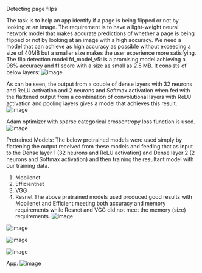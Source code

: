 Detecting page filps

The task is to help an app identify if a page is being flipped or not by looking at an image.
The requirement is to have a light-weight neural network model that makes accurate predictions of whether a page is being flipped or not by looking at an image with a high accuracy.  We need a model that can achieve as high accuracy as possible without exceeding a size of 40MB but a smaller size makes the user experience more satisfying.
The flip detection model 
fd_model_v5: is a promising model achieving a 98% accuracy and f1 score with a size as small as 2.5 MB.  It consists of below layers:
 ![image](https://github.com/sureshk76/KUSUzg5h2pSpBosP/assets/18317652/9d0cabb7-c073-49f2-848c-8415d213304b)

As can be seen, the output from a couple of dense layers with 32 neurons and ReLU activation and 2 neurons and Softmax activation when fed with the flattened output from a combination of convolutional layers with ReLU activation and pooling layers gives a model that achieves this result.
 ![image](https://github.com/sureshk76/KUSUzg5h2pSpBosP/assets/18317652/eda8951d-456b-402c-b4ad-cb852029a3f6)

Adam optimizer with sparse categorical crossentropy loss function is used.
 ![image](https://github.com/sureshk76/KUSUzg5h2pSpBosP/assets/18317652/5b837a2c-fc60-4c0e-bb19-4d5e491eb9d5)

Pretrained Models:
The below pretrained models were used  simply by flattening the output received from these models and feeding that as input to the Dense layer 1 (32 neurons and ReLU activation) and Dense layer 2 (2 neurons and Softmax activation) and then training the resultant model with our training data.
1.	Mobilenet
2.	Efficientnet
3.	VGG
4.	Resnet
The above pretrained models used produced good results with Mobilenet and Efficient meeting both accuracy and memory requirements while Resnet and VGG did not meet the memory (size) requirements.
 ![image](https://github.com/sureshk76/KUSUzg5h2pSpBosP/assets/18317652/1799e01f-add9-437b-a255-91992c992795)

 ![image](https://github.com/sureshk76/KUSUzg5h2pSpBosP/assets/18317652/50fb3706-32a1-4730-b86e-10677ed6bfc6)

![image](https://github.com/sureshk76/KUSUzg5h2pSpBosP/assets/18317652/d1b7f1ee-1068-48a9-af31-c88ac66960c0)
 
![image](https://github.com/sureshk76/KUSUzg5h2pSpBosP/assets/18317652/f975cdf1-f318-4f5a-b916-860e7a136508)
 
App:
![image](https://github.com/sureshk76/KUSUzg5h2pSpBosP/assets/18317652/88a9fe11-8c3a-4351-8cfc-0a8ff08ffd42)

